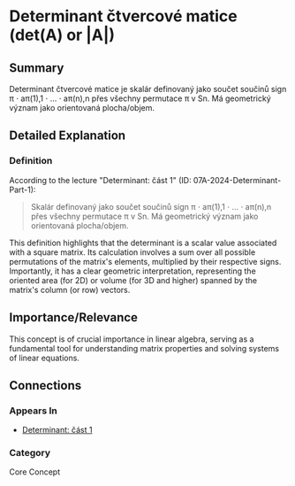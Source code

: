 # Determinant čtvercové matice (det(A) or |A|)

## Summary
Determinant čtvercové matice je skalár definovaný jako součet součinů sign π ⋅ aπ(1),1 ⋅ ... ⋅ aπ(n),n přes všechny permutace π v Sn. Má geometrický význam jako orientovaná plocha/objem.

## Detailed Explanation
### Definition
According to the lecture "Determinant: část 1" (ID: 07A-2024-Determinant-Part-1):
> Skalár definovaný jako součet součinů sign π ⋅ aπ(1),1 ⋅ ... ⋅ aπ(n),n přes všechny permutace π v Sn. Má geometrický význam jako orientovaná plocha/objem.

This definition highlights that the determinant is a scalar value associated with a square matrix. Its calculation involves a sum over all possible permutations of the matrix's elements, multiplied by their respective signs. Importantly, it has a clear geometric interpretation, representing the oriented area (for 2D) or volume (for 3D and higher) spanned by the matrix's column (or row) vectors.

## Importance/Relevance
This concept is of crucial importance in linear algebra, serving as a fundamental tool for understanding matrix properties and solving systems of linear equations.

## Connections
### Appears In
*   [Determinant: část 1](07A-2024-Determinant-Part-1)

### Category
Core Concept